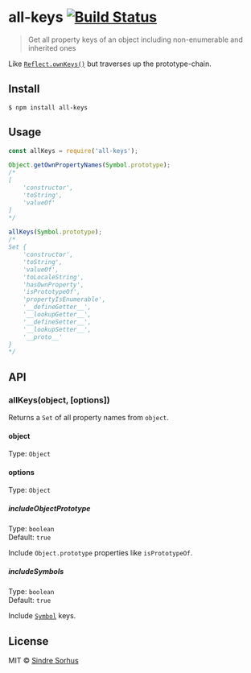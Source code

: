# all-keys [![Build Status](https://travis-ci.org/sindresorhus/all-keys.svg?branch=master)](https://travis-ci.org/sindresorhus/all-keys)

> Get all property keys of an object including non-enumerable and inherited ones

Like [`Reflect.ownKeys()`](https://developer.mozilla.org/en-US/docs/Web/JavaScript/Reference/Global_Objects/Reflect/ownKeys) but traverses up the prototype-chain.


## Install

```
$ npm install all-keys
```


## Usage

```js
const allKeys = require('all-keys');

Object.getOwnPropertyNames(Symbol.prototype);
/*
[
	'constructor',
	'toString',
	'valueOf'
]
*/

allKeys(Symbol.prototype);
/*
Set {
	'constructor',
	'toString',
	'valueOf',
	'toLocaleString',
	'hasOwnProperty',
	'isPrototypeOf',
	'propertyIsEnumerable',
	'__defineGetter__',
	'__lookupGetter__',
	'__defineSetter__',
	'__lookupSetter__',
	'__proto__'
}
*/
```


## API

### allKeys(object, [options])

Returns a `Set` of all property names from `object`.

#### object

Type: `Object`

#### options

Type: `Object`

##### includeObjectPrototype

Type: `boolean`<br>
Default: `true`

Include `Object.prototype` properties like `isPrototypeOf`.

##### includeSymbols

Type: `boolean`<br>
Default: `true`

Include [`Symbol`](https://developer.mozilla.org/en-US/docs/Web/JavaScript/Reference/Global_Objects/Symbol) keys.


## License

MIT © [Sindre Sorhus](https://sindresorhus.com)
